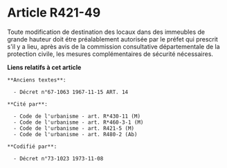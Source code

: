 # Article R421-49

Toute modification de destination des locaux dans des immeubles de grande hauteur doit étre préalablement autorisée par le
préfet qui prescrit s'il y a lieu, après avis de la commission consultative départementale de la protection civile, les
mesures complémentaires de sécurité nécessaires.

**Liens relatifs à cet article**

	**Anciens textes**:

	  - Décret n°67-1063 1967-11-15 ART. 14

	**Cité par**:

	  - Code de l'urbanisme - art. R*430-11 (M)
	  - Code de l'urbanisme - art. R*460-3-1 (M)
	  - Code de l'urbanisme - art. R421-5 (M)
	  - Code de l'urbanisme - art. R480-2 (Ab)

	**Codifié par**:

	  - Décret n°73-1023 1973-11-08
